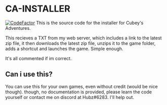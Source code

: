 # CA-INSTALLER
[![CodeFactor](https://www.codefactor.io/repository/github/team-cubey/ca-installer/badge)](https://www.codefactor.io/repository/github/team-cubey/ca-installer)
This is the source code for the installer for Cubey's Adventures.

This recieves a TXT from my web server, which includes a link to the latest zip file, it then downloads the latest zip file, unzips it to the game folder, adds a shortcut and launches the game. Simple enough.

It's all commented if im correct.

## Can i use this?
You can use this for your own games, even without credit (would be nice though). though, no documentation is provided, please learn the code yourself or contact me on discord at Hubz#6283. I'll help out.

